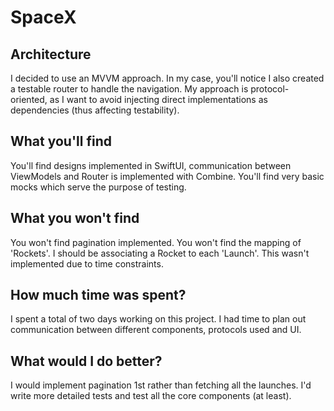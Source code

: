 # SpaceX

## Architecture

I decided to use an MVVM approach. In my case, you'll notice I also created a testable router to handle the navigation. 
My approach is protocol-oriented, as I want to avoid injecting direct implementations as dependencies (thus affecting testability).

## What you'll find 

You'll find designs implemented in SwiftUI, communication between ViewModels and Router is implemented with Combine. You'll find very basic mocks which serve the purpose of testing.  

## What you won't find 

You won't find pagination implemented. You won't find the mapping of 'Rockets'. I should be associating a Rocket to each 'Launch'. This wasn't implemented due to time constraints. 

## How much time was spent? 

I spent a total of two days working on this project. I had time to plan out communication between different components, protocols used and UI. 

## What would I do better? 

I would implement pagination 1st rather than fetching all the launches. I'd write more detailed tests and test all the core components (at least). 

